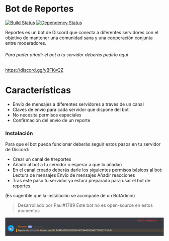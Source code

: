 # Bot de Reportes
[![Build Status](https://travis-ci.org/joemccann/dillinger.svg?branch=master)](https://github.com/Witless/ReportesNetBot)
[![Dependency Status](https://david-dm.org/akveo/ngx-admin/status.svg)](https://github.com/Witless/ReportesNetBot)

Reportes es un bot de Discord que conecta a diferentes servidores con el objetivo de mantener una comunidad sana y una cooperación conjunta entre moderadores.
###### Para poder añadir el bot a tu servidor deberás pedirlo aquí
https://discord.gg/yBFKvQZ


# Características

  - Envío de mensajes a diferentes servidores a través de un canal
  - Claves de envío para cada servidor que dispone del bot
  - No necesita permisos especiales
  - Confirmación del envío de un reporte


### Instalación

Para que el bot pueda funcionar deberás seguir estos pasos en tu servidor de Discord:

- Crear un canal de #reportes 
- Añadir al bot a tu servidor o esperar a que lo añadan
-  En el canal creado deberás darle los siguientes permisos básicos al bot: 
Lectura de mensajes 
Envío de mensajes
Añadir reacciones
- Tras este paso tu servidor ya estará preparado para usar el bot de reportes

(Es sugerible que la instalación se acompañe de un BotAdmin)

> Desarrollado por Paul#1789
> Este bot no es open-source en estos momentos

![alt text](https://github.com/Witless/ReportesNetBot/blob/master/Ejemplo%20(2).PNG)
